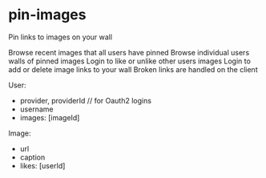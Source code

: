 # pin-images
Pin links to images on your wall

Browse recent images that all users have pinned
Browse individual users walls of pinned images
Login to like or unlike other users images
Login to add or delete image links to your wall
Broken links are handled on the client

User:
 - provider, providerId // for Oauth2 logins
 - username
 - images: [imageId]
 
Image:
 - url
 - caption
 - likes: [userId]

